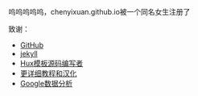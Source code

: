 呜呜呜呜呜，chenyixuan.github.io被一个同名女生注册了

  致谢：
   <ul>
        <li><a href="https://github.com">GitHub</a></li>
        <li><a href="http://jekyll.com.cn/">jekyll</a></li>
        <li><a href="http://huangxuan.me/">Hux模板源码编写者</a></li> 
        <li><a href="https://github.com/qiubaiying/qiubaiying.github.io">更详细教程和汉化</a></li>
        <li><a href="https://analytics.google.com/analytics">Google数据分析</a></li>
    </ul>
